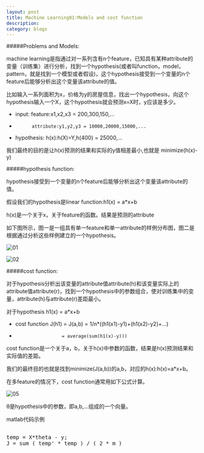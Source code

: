 ```yaml
---
layout: post
title: Machine Learning01:Models and cost function
description: 
category: blogs
---
```


#####Problems and Models:

machine learning是指通过对一系列含有n个feature，已知具有某种attribute的变量（训练集）进行分析，找到一个hypothesis(或者叫function，model，pattern，就是找到一个模型或者假设)，这个hypothesis接受到一个变量的n个feature后能够分析出这个变量该attribute的值。

比如输入一系列面积为x，价格为y的房屋信息，找出一个hypothesis，向这个hypothesis输入一个X，这个hypothesis就会预测x=X时，y应该是多少。

* input:	feature:x1,x2,x3 = 200,300,150,...
*			attribute:y1,y2,y3 = 10000,20000,15000,...

* hypothesis:	h(x):h(X)=Y,h(400) = 25000,...

我们最终的目的是让h(x)预测的结果和实际的y值相差最小,也就是 minimize(h(x)-y)



#####hypothesis function:

hypothesis接受到一个变量的n个feature后能够分析出这个变量该attribute的值。

假设我们的hypothesis是linear function:h1(x) = a*x+b

h(x)是一个关于x，关于feature的函数。结果是预测的attribute

如下图所示，图一是一组具有单一feature和单一attribute的样例分布图，图二是根据通过分析这些样例建立的一个hypothesis。

![01](http://picturereq.herokuapp.com/images/coursera/ml_01.png)

![02](http://picturereq.herokuapp.com/images/coursera/ml_02.png)

#####cost function:

对于hypothesis分析出该变量的attribute值attribute(h)和该变量实际上的attribute值attribute(r)，找到一个hypothesis中的参数组合，使对训练集中的变量，attribute(h)与attribute(r)差距最小。

对于hypothesis h1(x) = a*x+b

* cost function J(h1) = J(a,b) = 1/n*((h1(x1)-y1)+(h1(x2)-y2)+...)
* 					   = average(sum(h1(x)-y)))
					 
cost function是一个关于a，b，关于h(x)中参数的函数，结果是h(x)预测结果和实际值的差距。

我们的最终目的也就是找到minimize(J(a,b))的a,b，对应的h(x):h(x)=a*x+b。

在多feature的情况下，cost function通常用如下公式计算。

![05](http://picturereq.herokuapp.com/images/coursera/ml_05.png)

θ是hypothesis中的参数，即a,b,...组成的一个向量。

matlab代码示例

<pre>

temp = X*theta - y;
J = sum ( temp' * temp ) / ( 2 * m )

</pre>